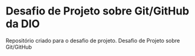 # Desafio de Projeto sobre Git/GitHub da DIO

Repositório criado para o desafio de projeto.
Desafio de Projeto sobre Git/GitHub
